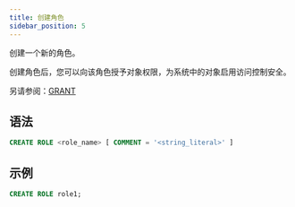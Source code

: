 ```yaml
---
title: 创建角色
sidebar_position: 5
---
```


创建一个新的角色。

创建角色后，您可以向该角色授予对象权限，为系统中的对象启用访问控制安全。

另请参阅：[GRANT](10-grant.md)

## 语法

```sql
CREATE ROLE <role_name> [ COMMENT = '<string_literal>' ]
```
## 示例

```sql
CREATE ROLE role1;
```